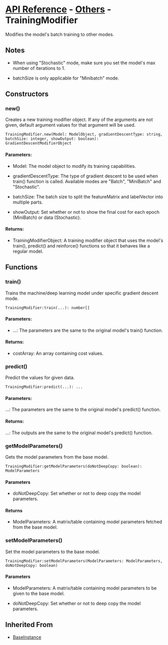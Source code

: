 # [API Reference](../../API.md) - [Others](../Others.md) - TrainingModifier

Modifies the model's batch training to other modes.

## Notes

* When using "Stochastic" mode, make sure you set the model's max number of iterations to 1.

* batchSize is only applicable for "Minibatch" mode.

## Constructors

### new()

Creates a new training modifier object. If any of the arguments are not given, default argument values for that argument will be used.

```
TrainingModifier.new(Model: ModelObject, gradientDescentType: string, batchSize: integer, showOutput: boolean): GradientDescentModifierObject
```

#### Parameters:

* Model: The model object to modify its training capabilities.

* gradientDescentType: The type of gradient descent to be used when train() function is called. Available modes are "Batch", "MiniBatch" and "Stochastic".

* batchSize: The batch size to split the featureMatrix and labelVector into multiple parts.

* showOutput: Set whether or not to show the final cost for each epoch (MiniBatch) or data (Stochastic).

#### Returns:

* TrainingModifierObject: A training modifier object that uses the model's train(), predict() and reinforce() functions so that it behaves like a regular model.

## Functions

### train()

Trains the machine/deep learning model under specific gradient descent mode.

```
TrainingModifier:train(...): number[]
```

#### Parameters:

* ...: The parameters are the same to the original model's train() function.

#### Returns:

* costArray: An array containing cost values.

### predict()

Predict the values for given data.

```
TrainingModifier:predict(...): ...
```

#### Parameters:

...: The parameters are the same to the original model's predict() function.

#### Returns:

...: The outputs are the same to the original model's predict() function.

### getModelParameters()

Gets the model parameters from the base model.

```
TrainingModifier:getModelParameters(doNotDeepCopy: boolean): ModelParameters
```

#### Parameters

* doNotDeepCopy: Set whether or not to deep copy the model parameters.

#### Returns

* ModelParameters: A matrix/table containing model parameters fetched from the base model.

### setModelParameters()

Set the model parameters to the base model.

```
TrainingModifier:setModelParameters(ModelParameters: ModelParameters, doNotDeepCopy: boolean)
```

#### Parameters

* ModelParameters: A matrix/table containing model parameters to be given to the base model.

* doNotDeepCopy: Set whether or not to deep copy the model parameters.

## Inherited From

* [BaseInstance](../Cores/BaseInstance.md)
